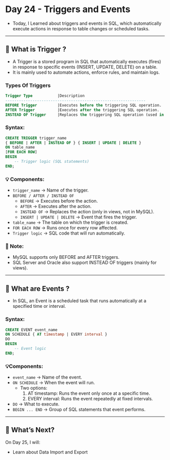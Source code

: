 # Day 24 - Triggers and Events
- Today, I Learned about triggers and events in SQL, which automatically execute actions in response to table changes or scheduled tasks.
---

## 🧐 What is Trigger ?
- A Trigger is a stored program in SQL that automatically executes (fires) in response to specific events (INSERT, UPDATE, DELETE) on a table.
- It is mainly used to automate actions, enforce rules, and maintain logs.

### Types Of Triggers
```sql
Trigger Type      	   |Description
--------------------------------------------------------------
BEFORE Trigger	       |Executes before the triggering SQL operation.
AFTER Trigger	       |Executes after the triggering SQL operation.
INSTEAD OF Trigger	   |Replaces the triggering SQL operation (used in views).
```

### Syntax: 
```sql
CREATE TRIGGER trigger_name
{ BEFORE | AFTER | INSTEAD OF } { INSERT | UPDATE | DELETE }
ON table_name
[FOR EACH ROW]
BEGIN
    -- Trigger logic (SQL statements)
END;
```

### 💡 Components:
- `trigger_name` → Name of the trigger.
- `BEFORE / AFTER / INSTEAD OF`
  - `BEFORE` → Executes before the action.
  - `AFTER` → Executes after the action.
  - `INSTEAD OF` → Replaces the action (only in views, not in MySQL).
  - `INSERT | UPDATE | DELETE` → Event that fires the trigger.
- `table_name` → The table on which the trigger is created.
- `FOR EACH ROW` → Runs once for every row affected.
- `Trigger logic` → SQL code that will run automatically.

### 📌 Note:
- MySQL supports only BEFORE and AFTER triggers.
- SQL Server and Oracle also support INSTEAD OF triggers (mainly for views).
---

## 🧐 What are Events ?
- In SQL, an Event is a scheduled task that runs automatically at a specified time or interval.

### Syntax:
```sql
CREATE EVENT event_name
ON SCHEDULE { AT timestamp | EVERY interval }
DO
BEGIN
    -- Event logic
END;
```

### 💡Components:
- `event_name` → Name of the event.
- `ON SCHEDULE` → When the event will run.
    - Two options:
       1) AT timestamp: Runs the event only once at a specific time.
       2) EVERY interval: Runs the event repeatedly at fixed intervals.
- `DO` → What to execute.
- `BEGIN ... END` → Group of SQL statements that event performs.
---

## 🚀 What’s Next?
On Day 25, I will:
- Learn about Data Import and Export
